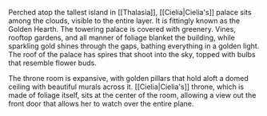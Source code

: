 Perched atop the tallest island in [[Thalasia]], [[Cielia|Cielia's]] palace sits among the clouds, visible to the entire layer. It is fittingly known as the Golden Hearth. The towering palace is covered with greenery. Vines, rooftop gardens, and all manner of foliage blanket the building, while sparkling gold shines through the gaps, bathing everything in a golden light. The roof of the palace has spires that shoot into the sky, topped with bulbs that resemble flower buds.

The throne room is expansive, with golden pillars that hold aloft a domed ceiling with beautiful murals across it. [[Cielia|Cielia's]] throne, which is made of foliage itself, sits at the center of the room, allowing a view out the front door that allows her to watch over the entire plane.